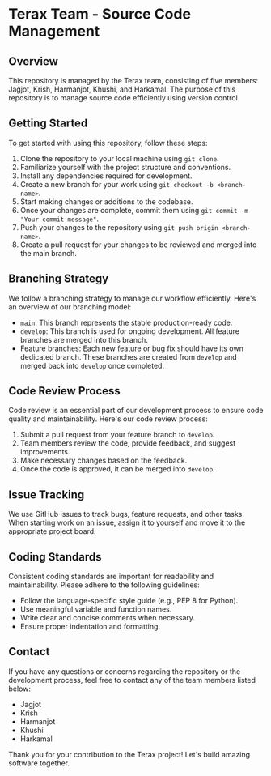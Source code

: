 # Terax Team - Source Code Management

## Overview
This repository is managed by the Terax team, consisting of five members: Jagjot, Krish, Harmanjot, Khushi, and Harkamal. The purpose of this repository is to manage source code efficiently using version control.

## Getting Started
To get started with using this repository, follow these steps:

1. Clone the repository to your local machine using `git clone`.
2. Familiarize yourself with the project structure and conventions.
3. Install any dependencies required for development.
4. Create a new branch for your work using `git checkout -b <branch-name>`.
5. Start making changes or additions to the codebase.
6. Once your changes are complete, commit them using `git commit -m "Your commit message"`.
7. Push your changes to the repository using `git push origin <branch-name>`.
8. Create a pull request for your changes to be reviewed and merged into the main branch.

## Branching Strategy
We follow a branching strategy to manage our workflow efficiently. Here's an overview of our branching model:

- `main`: This branch represents the stable production-ready code.
- `develop`: This branch is used for ongoing development. All feature branches are merged into this branch.
- Feature branches: Each new feature or bug fix should have its own dedicated branch. These branches are created from `develop` and merged back into `develop` once completed.

## Code Review Process
Code review is an essential part of our development process to ensure code quality and maintainability. Here's our code review process:

1. Submit a pull request from your feature branch to `develop`.
2. Team members review the code, provide feedback, and suggest improvements.
3. Make necessary changes based on the feedback.
4. Once the code is approved, it can be merged into `develop`.

## Issue Tracking
We use GitHub issues to track bugs, feature requests, and other tasks. When starting work on an issue, assign it to yourself and move it to the appropriate project board.

## Coding Standards
Consistent coding standards are important for readability and maintainability. Please adhere to the following guidelines:

- Follow the language-specific style guide (e.g., PEP 8 for Python).
- Use meaningful variable and function names.
- Write clear and concise comments when necessary.
- Ensure proper indentation and formatting.

## Contact
If you have any questions or concerns regarding the repository or the development process, feel free to contact any of the team members listed below:

- Jagjot
- Krish
- Harmanjot
- Khushi
- Harkamal

Thank you for your contribution to the Terax project! Let's build amazing software together.
